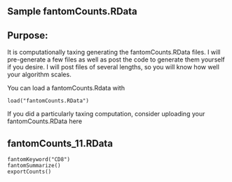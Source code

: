 ﻿## Sample fantomCounts.RData

Purpose:
-------------
It is computationally taxing generating the fantomCounts.RData files. I will pre-generate a few files as well as post the code to generate them yourself if you desire. I will post files of several lengths, so you will know how well your algorithm scales.

You can load a fantomCounts.Rdata with

```
load("fantomCounts.RData")
```

If you did a particularly taxing computation, consider uploading your fantomCounts.RData here


fantomCounts_11.RData
-------------
```
fantomKeyword("CD8")
fantomSummarize()
exportCounts()

```
